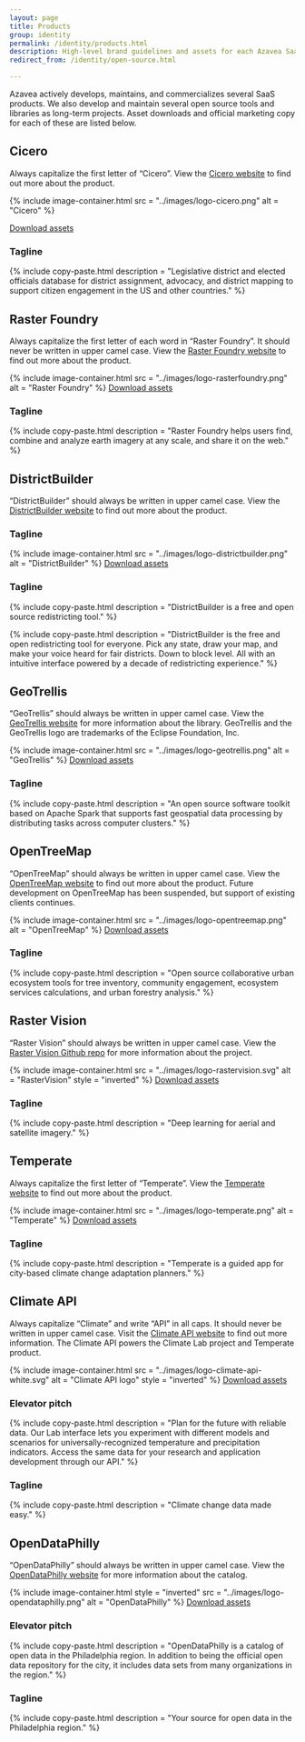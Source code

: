 ```yaml
---
layout: page
title: Products
group: identity
permalink: /identity/products.html
description: High-level brand guidelines and assets for each Azavea SaaS product and long-term open source projects.
redirect_from: /identity/open-source.html

---
```

Azavea actively develops, maintains, and commercializes several SaaS products. We also develop and maintain several open source tools and libraries as long-term projects. Asset downloads and official marketing copy for each of these are listed below.

## Cicero
Always capitalize the first letter of “Cicero”. View the [Cicero website](https://www.cicerodata.com/) to find out more about the product.

{% include image-container.html
  src =  "../images/logo-cicero.png"
  alt =  "Cicero"
%}

<a href="/downloads/cicero.zip" class="c-btn c-btn--small" download>Download assets</a>

### Tagline
{% include copy-paste.html
  description = "Legislative district and elected officials database for district assignment, advocacy, and district mapping to support citizen engagement in the US and other countries."
%}

## Raster Foundry
Always capitalize the first letter of each word in “Raster Foundry”. It should never be written in upper camel case. View the [Raster Foundry website](https://www.rasterfoundry.com/) to find out more about the product.

{% include image-container.html
  src =  "../images/logo-rasterfoundry.png"
  alt =  "Raster Foundry"
%}
<a href="/downloads/rasterfoundry.zip" class="c-btn c-btn--small" download>Download assets</a>

### Tagline
{% include copy-paste.html
  description = "Raster Foundry helps users find, combine and analyze earth imagery at any scale, and share it on the web."
%}

## DistrictBuilder
“DistrictBuilder” should always be written in upper camel case. View the [DistrictBuilder website](http://www.districtbuilder.org/) to find out more about the product.

### Tagline
{% include image-container.html
  src =  "../images/logo-districtbuilder.png"
  alt =  "DistrictBuilder"
%}
<a href="/downloads/districtbuilder.zip" class="c-btn c-btn--small" download>Download assets</a>

### Tagline
{% include copy-paste.html
  description = "DistrictBuilder is a free and open source redistricting tool."
%}

{% include copy-paste.html
  description = "DistrictBuilder is the free and open redistricting tool for everyone. Pick any state, draw your map, and make your voice heard for fair districts. Down to block level. All with an intuitive interface powered by a decade of redistricting experience."
%}

## GeoTrellis
“GeoTrellis” should always be written in upper camel case. View the [GeoTrellis website](https://geotrellis.io/) for more information about the library. GeoTrellis and the GeoTrellis logo are trademarks of the Eclipse Foundation, Inc.

{% include image-container.html
  src =  "../images/logo-geotrellis.png"
  alt =  "GeoTrellis"
%}
<a href="/downloads/geotrellis.zip" class="c-btn c-btn--small" download>Download assets</a>

### Tagline
{% include copy-paste.html
  description = "An open source software toolkit based on Apache Spark that supports fast geospatial data processing by distributing tasks across computer clusters."
%}

## OpenTreeMap
“OpenTreeMap” should always be written in upper camel case. View the [OpenTreeMap website](https://www.opentreemap.org/) to find out more about the product. Future development on OpenTreeMap has been suspended, but support of existing clients continues.

{% include image-container.html
  src =  "../images/logo-opentreemap.png"
  alt =  "OpenTreeMap"
%}
<a href="/downloads/opentreemap.zip" class="c-btn c-btn--small" download>Download assets</a>

### Tagline
{% include copy-paste.html
  description = "Open source collaborative urban ecosystem tools for tree inventory, community engagement, ecosystem services calculations, and urban forestry analysis."
%}

## Raster Vision
“Raster Vision” should always be written in upper camel case. View the [Raster Vision Github repo](https://github.com/azavea/raster-vision) for more information about the project.

{% include image-container.html
  src =  "../images/logo-rastervision.svg"
  alt =  "RasterVision"
  style = "inverted"
%}
<a href="/downloads/raster-vision.zip" class="c-btn c-btn--small" download>Download assets</a>

### Tagline
{% include copy-paste.html
  description = "Deep learning for aerial and satellite imagery."
%}

## Temperate
Always capitalize the first letter of “Temperate”. View the [Temperate website](https://www.temperate.io/) to find out more about the product.

{% include image-container.html
  src =  "../images/logo-temperate.png"
  alt =  "Temperate"
%}
<a href="/downloads/temperate.zip" class="c-btn c-btn--small" download>Download assets</a>

### Tagline
{% include copy-paste.html
  description = "Temperate is a guided app for city-based climate change adaptation planners."
%}

## Climate API
Always capitalize “Climate” and write “API” in all caps. It should never be written in upper camel case. Visit the [Climate API website](https://climate.azavea.com/) to find out more information. The Climate API powers the Climate Lab project and Temperate product.

{% include image-container.html
  src =  "../images/logo-climate-api-white.svg"
  alt =  "Climate API logo"
  style = "inverted"
%}
<a href="/downloads/climate-api.zip" class="c-btn c-btn--small" download>Download assets</a>

### Elevator pitch
{% include copy-paste.html
  description = "Plan for the future with reliable data. Our Lab interface lets you experiment with different models and scenarios for universally-recognized temperature and precipitation indicators. Access the same data for your research and application development through our API."
%}

### Tagline
{% include copy-paste.html
  description = "Climate change data made easy."
%}

## OpenDataPhilly
“OpenDataPhilly” should always be written in upper camel case. View the [OpenDataPhilly website](https://www.opendataphilly.org/) for more information about the catalog.

{% include image-container.html
  style = "inverted"
  src =  "../images/logo-opendataphilly.png"
  alt =  "OpenDataPhilly"
%}
<a href="/downloads/opendataphilly.zip" class="c-btn c-btn--small" download>Download assets</a>

### Elevator pitch
{% include copy-paste.html
  description = "OpenDataPhilly is a catalog of open data in the Philadelphia region. In addition to being the official open data repository for the city, it includes data sets from many organizations in the region."
%}

### Tagline
{% include copy-paste.html
  description = "Your source for open data in the Philadelphia region."
%}